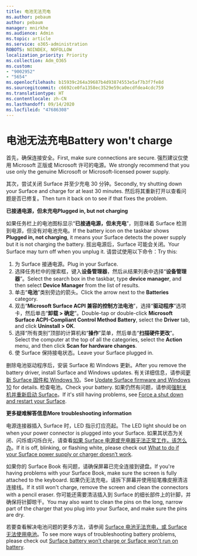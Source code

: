```yaml
---
title: 电池无法充电
ms.author: pebaum
author: pebaum
manager: mnirkhe
ms.audience: Admin
ms.topic: article
ms.service: o365-administration
ROBOTS: NOINDEX, NOFOLLOW
localization_priority: Priority
ms.collection: Adm_O365
ms.custom:
- "9002952"
- "5654"
ms.openlocfilehash: b15939c264a39687b4d93874553e5af7b3f7fe8d
ms.sourcegitcommit: c6692ce0fa1358ec3529e59ca0ecdfdea4cdc759
ms.translationtype: HT
ms.contentlocale: zh-CN
ms.lasthandoff: 09/14/2020
ms.locfileid: "47686308"
---
```

# <a name="battery-wont-charge"></a><span data-ttu-id="8ae2e-102">电池无法充电</span><span class="sxs-lookup"><span data-stu-id="8ae2e-102">Battery won't charge</span></span>

<span data-ttu-id="8ae2e-103">首先，确保连接安全。</span><span class="sxs-lookup"><span data-stu-id="8ae2e-103">First, make sure connections are secure.</span></span> <span data-ttu-id="8ae2e-104">强烈建议仅使用 Microsoft 正版或 Microsoft 许可的电源。</span><span class="sxs-lookup"><span data-stu-id="8ae2e-104">We strongly recommend that you use only the genuine Microsoft or Microsoft-licensed power supply.</span></span>

<span data-ttu-id="8ae2e-105">其次，尝试关闭 Surface 并至少充电 30 分钟。</span><span class="sxs-lookup"><span data-stu-id="8ae2e-105">Secondly, try shutting down your Surface and charge for at least 30 minutes.</span></span> <span data-ttu-id="8ae2e-106">然后将其重新打开以查看问题是否已修复。</span><span class="sxs-lookup"><span data-stu-id="8ae2e-106">Then turn it back on to see if that fixes the problem.</span></span>

<span data-ttu-id="8ae2e-107">**已接通电源，但未充电**</span><span class="sxs-lookup"><span data-stu-id="8ae2e-107">**Plugged in, but not charging**</span></span>

<span data-ttu-id="8ae2e-108">如果任务栏上的电池图标显示“**已接通电源，但未充电**”，则意味着 Surface 检测到电源，但没有对电池充电。</span><span class="sxs-lookup"><span data-stu-id="8ae2e-108">If the battery icon on the taskbar shows **Plugged in, not charging**, it means your Surface detects the power supply but it is not charging the battery.</span></span> <span data-ttu-id="8ae2e-109">拔出电源后，Surface 可能会关闭。</span><span class="sxs-lookup"><span data-stu-id="8ae2e-109">Your Surface may turn off when you unplug it.</span></span> <span data-ttu-id="8ae2e-110">请尝试使用以下命令：</span><span class="sxs-lookup"><span data-stu-id="8ae2e-110">Try this:</span></span>

1. <span data-ttu-id="8ae2e-111">为 Surface 接通电源。</span><span class="sxs-lookup"><span data-stu-id="8ae2e-111">Plug in your Surface.</span></span>
2. <span data-ttu-id="8ae2e-112">选择任务栏中的搜索框，键入**设备管理器**，然后从结果列表中选择“**设备管理器**”。</span><span class="sxs-lookup"><span data-stu-id="8ae2e-112">Select the search box in the taskbar, type **device manager**, and then select **Device Manager** from the list of results.</span></span>
3. <span data-ttu-id="8ae2e-113">单击“**电池**”类别旁边的箭头。</span><span class="sxs-lookup"><span data-stu-id="8ae2e-113">Click the arrow next to the **Batteries** category.</span></span>
4. <span data-ttu-id="8ae2e-114">双击“**Microsoft Surface ACPI 兼容的控制方法电池**”，选择“**驱动程序**”选项卡，然后单击“**卸载 > 确定**”。</span><span class="sxs-lookup"><span data-stu-id="8ae2e-114">Double-tap or double-click **Microsoft Surface ACPI-Compliant Control Method Battery**, select the **Driver** tab, and click **Uninstall > OK**.</span></span>
5. <span data-ttu-id="8ae2e-115">选择“所有类别”顶部的计算机和“**操作**”菜单，然后单击“**扫描硬件更改**”。</span><span class="sxs-lookup"><span data-stu-id="8ae2e-115">Select the computer at the top of all the categories, select the **Action** menu, and then click **Scan for hardware changes**.</span></span>
6. <span data-ttu-id="8ae2e-116">使 Surface 保持接电状态。</span><span class="sxs-lookup"><span data-stu-id="8ae2e-116">Leave your Surface plugged in.</span></span>

<span data-ttu-id="8ae2e-117">删除电池驱动程序后，安装 Surface 和 Windows 更新。</span><span class="sxs-lookup"><span data-stu-id="8ae2e-117">After you remove the battery driver, install Surface and Windows updates.</span></span> <span data-ttu-id="8ae2e-118">有关详细信息，请参阅[更新 Surface 固件和 Windows 10](https://support.microsoft.com/help/4023505)。</span><span class="sxs-lookup"><span data-stu-id="8ae2e-118">See [Update Surface firmware and Windows 10](https://support.microsoft.com/help/4023505) for details.</span></span> <span data-ttu-id="8ae2e-119">检查电池。</span><span class="sxs-lookup"><span data-stu-id="8ae2e-119">Check your battery.</span></span> <span data-ttu-id="8ae2e-120">如果仍然有问题，请参阅[强制关机并重新启动 Surface](https://support.microsoft.com/help/4036280/surface-force-a-shut-down-and-restart-your-surface)。</span><span class="sxs-lookup"><span data-stu-id="8ae2e-120">If it's still having problems, see [Force a shut down and restart your Surface](https://support.microsoft.com/help/4036280/surface-force-a-shut-down-and-restart-your-surface).</span></span>

<span data-ttu-id="8ae2e-121">**更多疑难解答信息**</span><span class="sxs-lookup"><span data-stu-id="8ae2e-121">**More troubleshooting information**</span></span>

<span data-ttu-id="8ae2e-122">电源连接器插入 Surface 时，LED 指示灯应亮起。</span><span class="sxs-lookup"><span data-stu-id="8ae2e-122">The LED light should be on when your power connector is plugged into your Surface.</span></span> <span data-ttu-id="8ae2e-123">如果其状态为关闭、闪烁或闪烁白光，请查看[如果 Surface 电源或充电器无法正常工作，该怎么办](https://support.microsoft.com/help/4484763/surface-fix-issues-with-your-power-supply)。</span><span class="sxs-lookup"><span data-stu-id="8ae2e-123">If it is off, blinking, or flashing white, please check out [What to do if your Surface power supply or charger doesn’t work](https://support.microsoft.com/help/4484763/surface-fix-issues-with-your-power-supply).</span></span> 

<span data-ttu-id="8ae2e-124">如果你的 Surface Book 有问题，请确保屏幕已完全连接到键盘。</span><span class="sxs-lookup"><span data-stu-id="8ae2e-124">If you're having problems with your Surface Book, make sure the screen is fully attached to the keyboard.</span></span> <span data-ttu-id="8ae2e-125">如果仍无法充电，请拆下屏幕并使用铅笔橡皮擦清洁连接线。</span><span class="sxs-lookup"><span data-stu-id="8ae2e-125">If it still won't charge, remove the screen and clean the connectors with a pencil eraser.</span></span> <span data-ttu-id="8ae2e-126">你可能还需要清洁插入到 Surface 的细长部件上的针脚，并确保将针脚晾干。</span><span class="sxs-lookup"><span data-stu-id="8ae2e-126">You may also want to clean the pins on the long, narrow part of the charger that you plug into your Surface, and make sure the pins are dry.</span></span>

<span data-ttu-id="8ae2e-127">若要查看解决电池问题的更多方法，请参阅 [Surface 电池无法充电，或 Surface 无法使用电池](https://support.microsoft.com/help/4023536/surface-surface-battery-wont-charge)。</span><span class="sxs-lookup"><span data-stu-id="8ae2e-127">To see more ways of troubleshooting battery problems, please check out [Surface battery won’t charge or Surface won’t run on battery](https://support.microsoft.com/help/4023536/surface-surface-battery-wont-charge).</span></span>
